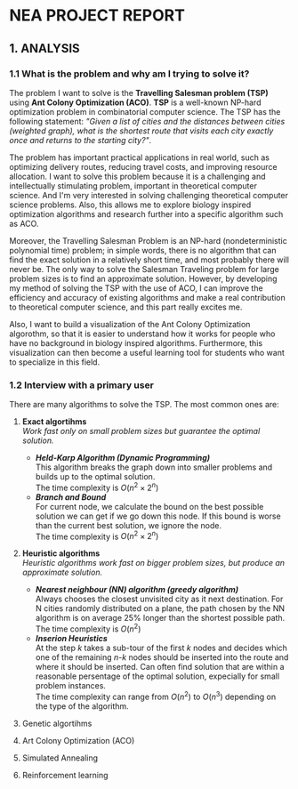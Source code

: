 # NEA PROJECT REPORT
## 1. ANALYSIS
### 1.1 What is the problem and why am I trying to solve it?

The problem I want to solve is the **Travelling Salesman problem (TSP)** using **Ant Colony Optimization (ACO)**. **TSP** is a well-known NP-hard optimization problem in combinatorial computer science. The TSP has the following statement: *"Given a list of cities and the distances between cities (weighted graph), what is the shortest route that visits each city exactly once and returns to the starting city?"*. 

The problem has important practical applications in real world, such as optimizing delivery routes, reducing travel costs, and improving resource allocation. I want to solve this problem because it is a challenging and intellectually stimulating problem, important in theoretical computer science. And I'm very interested in solving challenging theoretical computer science problems. Also, this allows me to explore biology inspired optimization algorithms and research further into a specific algorithm such as ACO. 

Moreover, the Travelling Salesman Problem is an NP-hard (nondeterministic polynomial time) problem; in simple words, there is no algorithm that can find the exact solution in a relatively short time, and most probably there will never be. The only way to solve the Salesman Traveling problem for large problem sizes is to find an approximate solution. However, by developing my method of solving the TSP with the use of ACO, I can improve the efficiency and accuracy of existing algorithms and make a real contribution to theoretical computer science, and this part really excites me.

Also, I want to build a visualization of the Ant Colony Optimization algorothm, so that it is easier to understand how it works for people who have no background in biology inspired algorithms. Furthermore, this visualization can then become a useful learning tool for students who want to specialize in this field.


### 1.2 Interview with a primary user

There are many algorithms to solve the TSP. The most common ones are:
1. **Exact algortihms**
    <br> *Work fast only on small problem sizes but guarantee the optimal solution.*
     - ***Held-Karp Algorithm (Dynamic Programming)***
    <br> This algorithm breaks the graph down into smaller problems and builds up to the optimal solution. 
    <br> The time complexity is $O(n^2 \times 2^n)$
    - ***Branch and Bound***
    <br> For current node, we calculate the bound on the best possible solution we can get if we go down this node. If this bound is worse than the current best solution, we ignore the node. 
    <br> The time complexity is $O(n^2 \times 2^n)$
    
2. **Heuristic algorithms**
    <br> *Heuristic algorithms work fast on bigger problem sizes, but produce an approximate solution.*
    - ***Nearest neighbour (NN) algorithm (greedy algorithm)***
    <br> Always chooses the closest unvisited city as it next destination. For N cities randomly distributed on a plane, the path chosen by the NN algorithm is on average 25% longer than the shortest possible path.
    <br> The time complexity is $O(n^2)$
    - ***Inserion Heuristics***
    <br> At the step *k* takes a sub-tour of the first *k* nodes and decides which one of the remaining *n-k* nodes should be inserted into the route and where it should be inserted. Can often find solution that are within a reasonable persentage of the optimal solution, expecially for small problem instances.
    <br> The time complexity can range from $O(n^2)$ to $O(n^3)$ depending on the type of the algorithm.
    
3. Genetic algortihms
4. Art Colony Optimization (ACO)
5. Simulated Annealing
6. Reinforcement learning
